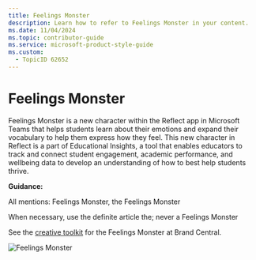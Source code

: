 ```yaml
---
title: Feelings Monster
description: Learn how to refer to Feelings Monster in your content.
ms.date: 11/04/2024
ms.topic: contributor-guide
ms.service: microsoft-product-style-guide
ms.custom:
  - TopicID 62652
---
```



# Feelings Monster

Feelings Monster is a new character within the Reflect app in Microsoft Teams that helps students learn about their emotions and expand their vocabulary to help them express how they feel. This new character in Reflect is a part of Educational Insights, a tool that enables educators to track and connect student engagement, academic performance, and wellbeing data to develop an understanding of how to best help students thrive.

**Guidance:**

All mentions: Feelings Monster, the Feelings Monster

When necessary, use the definite article the; never a Feelings Monster

See the [creative toolkit](https://microsoft.sharepoint.com/teams/BrandCentral/Documents/Forms/AllItems.aspx?id=%2Fteams%2FBrandCentral%2FDocuments%2FAdvertising%5Fdocument%5Flibrary%2FFeelings%5FMonster%5FToolkit%2Epdf&parent=%2Fteams%2FBrandCentral%2FDocuments%2FAdvertising%5Fdocument%5Flibrary) for the Feelings Monster at Brand Central.

![Feelings Monster](~/media/feelings-monster.png)